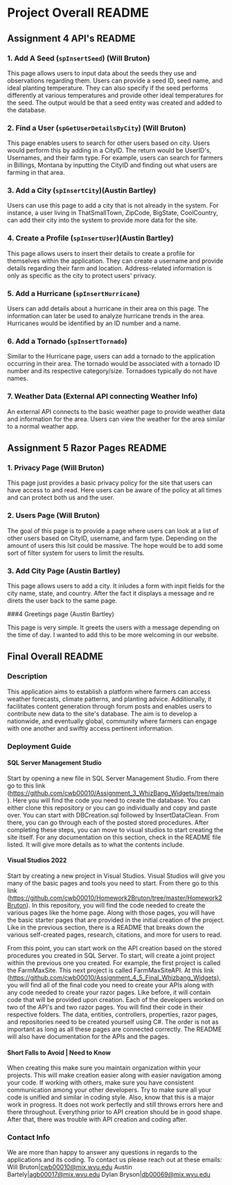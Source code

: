 # Project Overall README

## Assignment 4 API's README

### 1. Add A Seed (`spInsertSeed`) (Will Bruton)

This page allows users to input data about the seeds they use and observations regarding them. Users can provide a seed ID, seed name, and ideal planting temperature. They can also specify if the seed performs differently at various temperatures and provide other ideal temperatures for the seed. The output would be that a seed entity was created and added to the database. 

### 2. Find a User (`spGetUserDetailsByCity`) (Will Bruton)

This page enables users to search for other users based on city. Users would perform this by adding in a CityID. The return would be UserID's, Usernames, and their farm type. For example, users can search for farmers in Billings, Montana by inputting the CityID and finding out what users are farming in that area.

### 3. Add a City (`spInsertCity`)(Austin Bartley)

Users can use this page to add a city that is not already in the system. For instance, a user living in ThatSmallTown, ZipCode, BigState, CoolCountry, can add their city into the system to provide more data for the site.

### 4. Create a Profile (`spInsertUser`)(Austin Bartley)

This page allows users to insert their details to create a profile for themselves within the application. They can create a username and provide details regarding their farm and location. Address-related information is only as specific as the city to protect users' privacy.

### 5. Add a Hurricane (`spInsertHurricane`)

Users can add details about a hurricane in their area on this page. The information can later be used to analyze hurricane trends in the area. Hurricanes would be identified by an ID number and a name.

### 6. Add a Tornado (`spInsertTornado`)

Similar to the Hurricane page, users can add a tornado to the application occurring in their area. The tornado would be associated with a tornado ID number and its respective category/size. Tornadoes typically do not have names.

### 7. Weather Data (External API connecting Weather Info)

An external API connects to the basic weather page to provide weather data and information for the area. Users can view the weather for the area similar to a normal weather app.

## Assignment 5 Razor Pages README

### 1. Privacy Page (Will Bruton)

This page just provides a basic privacy policy for the site that users can have access to and read. Here users can be aware of the policy at all times and can protect both us and the user. 


### 2. Users Page (Will Bruton)

The goal of this page is to provide a page where users can look at a list of other users based on CityID, username, and farm type. Depending on the amount of users this lsit could be massive. The hope would be to add some sort of filter system for users to limit the results.


### 3. Add City Page (Austin Bartley)

This page allows users to add a city. It inludes a form with inpit fields for the city name, state, and country. After the fact it displays a message and re direts the user back to the same page.


###4 Greetings page (Austin Bartley)

This page is very simple. It greets the users with a message depending on the time of day. I wanted to add this to be more welcoming in our website.



## Final Overall README

### Description

This application aims to establish a platform where farmers can access weather forecasts, climate patterns, and planting advice. Additionally, it facilitates content generation through forum posts and enables users to contribute new data to the site's database. The aim is to develop a nationwide, and eventually global, community where farmers can engage with one another and swiftly access pertinent information.

### Deployment Guide

#### SQL Server Management Studio

Start by opening a new file in SQL Server Management Studio. From there go to this link (https://github.com/cwb00010/Assignment_3_WhizBang_Widgets/tree/main). Here you will find the code you need to create the database. You can either clone this repository or you can go individually and copy and paste over. You can start with DBCreation.sql followed by InsertDataClean. From there, you can go through each of the posted stored procedures. After completing these steps, you can move to visual studios to start creating the site itself. For any documentation on this section, check in the README file listed. It will give more details as to what the contents include.

#### Visual Studios 2022

Start by creating a new project in Visual Studios. Visual Studios will give you many of the basic pages and tools you need to start. From there go to this link (https://github.com/cwb00010/Homework2Bruton/tree/master/Homework2Bruton). In this repository, you will find the code needed to create the various pages like the home page. Along with those pages, you will have the basic starter pages that are provided in the initial creation of the project. Like in the previous section, there is a README that breaks down the various self-created pages, research, citations, and more for users to read. 

From this point, you can start work on the API creation based on the stored procedures you created in SQL Server. To start, will create a joint project within the previous one you created. For example, the first project is called the FarmMaxSite. This next project is called FarmMaxSiteAPI. At this link (https://github.com/cwb00010/Assignment_4_5_Final_Whizbang_Widgets), you will find all of the final code you need to create your APIs along with any code needed to create your razor pages. Like before, it will contain code that will be provided upon creation.  Each of the developers worked on two of the API's and two razor pages. You will find their code in their respective folders. The data, entities, controllers, properties, razor pages, and repositories need to be created yourself using C#. The order is not as important as long as all these pages are connected correctly. The README will also have documentation for the APIs and the pages. 

#### Short Falls to Avoid | Need to Know

When creating this make sure you maintain organization within your projects. This will make creation easier along with easier navigation among your code. If working with others, make sure you have consistent communication among your other developers. Try to make sure all your code is unified and similar in coding style. Also, know that this is a major work in progress. It does not work perfectly and still throws errors here and there throughout. Everything prior to API creation should be in good shape. After that, there was trouble with API creation and coding after. 

### Contact Info

We are more than happy to answer any questions in regards to the applications and its coding. 
To contact us please reach out at these emails:
Will Bruton|cwb00010@mix.wvu.edu
Austin Bartely|agb00017@mix.wvu.edu
Dylan Bryson|db00069@mix.wvu.edu
